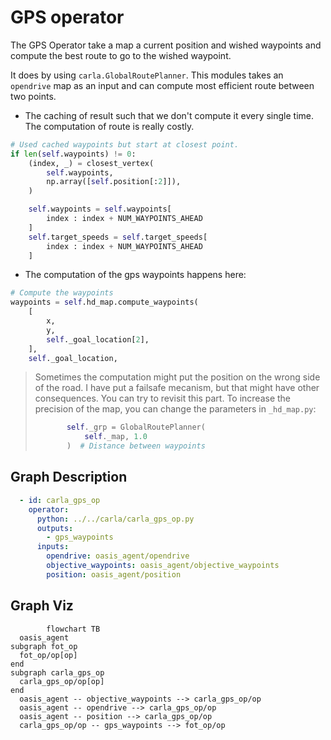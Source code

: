 # GPS operator

The GPS Operator take a map a current position and wished waypoints
and compute the best route to go to the wished waypoint.

It does by using `carla.GlobalRoutePlanner`. This modules takes an
`opendrive` map as an input and can compute most efficient route between 
two points.
- The caching of result such that we don't compute it every single time. The computation of route is really costly.
```python
# Used cached waypoints but start at closest point.
if len(self.waypoints) != 0:
    (index, _) = closest_vertex(
        self.waypoints,
        np.array([self.position[:2]]),
    )

    self.waypoints = self.waypoints[
        index : index + NUM_WAYPOINTS_AHEAD
    ]
    self.target_speeds = self.target_speeds[
        index : index + NUM_WAYPOINTS_AHEAD
    ]
```
- The computation of the gps waypoints happens here:
```python
# Compute the waypoints
waypoints = self.hd_map.compute_waypoints(
    [
        x,
        y,
        self._goal_location[2],
    ],
    self._goal_location,
```

> Sometimes the computation might put the position on the wrong side of the road.
> I have put a failsafe mecanism, but that might have other consequences. You can try to revisit this part.
> To increase the precision of the map, you can change the parameters in `_hd_map.py`:
> ```python
>        self._grp = GlobalRoutePlanner(
>            self._map, 1.0
>        )  # Distance between waypoints
>```


## Graph Description

```yaml
  - id: carla_gps_op
    operator:
      python: ../../carla/carla_gps_op.py
      outputs:
        - gps_waypoints
      inputs:
        opendrive: oasis_agent/opendrive
        objective_waypoints: oasis_agent/objective_waypoints
        position: oasis_agent/position
```

## Graph Viz

```mermaid
        flowchart TB
  oasis_agent
subgraph fot_op
  fot_op/op[op]
end
subgraph carla_gps_op
  carla_gps_op/op[op]
end
  oasis_agent -- objective_waypoints --> carla_gps_op/op
  oasis_agent -- opendrive --> carla_gps_op/op
  oasis_agent -- position --> carla_gps_op/op
  carla_gps_op/op -- gps_waypoints --> fot_op/op
```